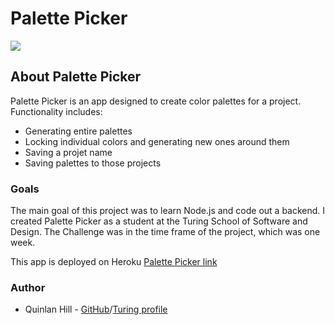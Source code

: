 # Palette Picker

![](https://media.giphy.com/media/cYozlgw3Zg8kjNT8sR/giphy.gif)

## About Palette Picker

Palette Picker is an app designed to create color palettes for a project. 
Functionality includes:

* Generating entire palettes 
* Locking individual colors and generating new ones around them
* Saving a projet name
* Saving palettes to those projects 

### Goals

The main goal of this project was to learn Node.js and code out a backend. I created Palette Picker as a student at the Turing School of Software and Design. The Challenge was in the time frame of the project, which was one week.

This app is deployed on Heroku [Palette Picker link](https://palette-picker-quin.herokuapp.com/)

 ### Author

* Quinlan Hill - [GitHub](https://github.com/quinhill)/[Turing profile](https://alumni.turing.io/alumni/quinlan-hill)
